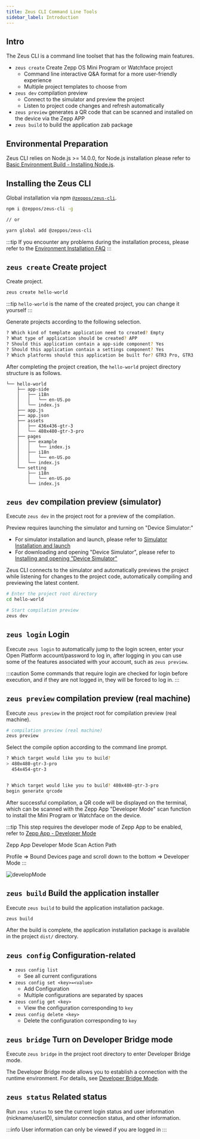 ```yaml
---
title: Zeus CLI Command Line Tools
sidebar_label: Introduction
---
```


## Intro

The Zeus CLI is a command line toolset that has the following main features.

- `zeus create` Create Zepp OS Mini Program or Watchface project
  - Command line interactive Q&A format for a more user-friendly experience
  - Multiple project templates to choose from
- `zeus dev` compilation preview
  - Connect to the simulator and preview the project
  - Listen to project code changes and refresh automatically
- `zeus preview` generates a QR code that can be scanned and installed on the device via the Zepp APP
- `zeus build` to build the application zab package

## Environmental Preparation

Zeus CLI relies on Node.js >= 14.0.0, for Node.js installation please refer to [Basic Environment Build - Installing Node.js](../../best-practice/Basic-environment-construction.mdx#installing-nodejs).

## Installing the Zeus CLI

Global installation via npm [`@zeppos/zeus-cli`](https://www.npmjs.com/package/@zeppos/zeus-cli).

```sh
npm i @zeppos/zeus-cli -g

// or

yarn global add @zeppos/zeus-cli
```

:::tip
If you encounter any problems during the installation process, please refer to the [Environment Installation FAQ](../../faq/env-setup.md)
:::

## `zeus create` Create project

Create project.

```sh
zeus create hello-world
```

:::tip
`hello-world` is the name of the created project, you can change it yourself
:::

Generate projects according to the following selection.

```sh
? Which kind of template application need to created? Empty
? What type of application should be created? APP
? Should this application contain a app-side component? Yes
? Should this application contain a settings component? Yes
? Which platforms should this application be built for? GTR3 Pro, GTR3
```

After completing the project creation, the `hello-world` project directory structure is as follows.

```tree
└── hello-world
    ├── app-side
    │   ├── i18n
    │   │   └── en-US.po
    │   └── index.js
    ├── app.js
    ├── app.json
    ├── assets
    │   ├── 436x436-gtr-3
    │   └── 480x480-gtr-3-pro
    ├── pages
    │   ├── example
    │   │   └── index.js
    │   ├── i18n
    │   │   └── en-US.po
    │   └── index.js
    └── setting
        ├── i18n
        │   └── en-US.po
        └── index.js
```

## `zeus dev` compilation preview (simulator)

Execute `zeus dev` in the project root for a preview of the compilation.

Preview requires launching the simulator and turning on "Device Simulator:"

- For simulator installation and launch, please refer to [Simulator Installation and launch](../simulator/setup.md)
- For downloading and opening "Device Simulator", please refer to [Installing and opening "Device Simulator"](../simulator/index.md#install-and-open-device-simulator)

Zeus CLI connects to the simulator and automatically previews the project while listening for changes to the project code, automatically compiling and previewing the latest content.

```sh
# Enter the project root directory
cd hello-world

# Start compilation preview
zeus dev
```

## `zeus login` Login

Execute `zeus login` to automatically jump to the login screen, enter your Open Platform account/password to log in, after logging in you can use some of the features associated with your account, such as `zeus preview`.

:::caution
Some commands that require login are checked for login before execution, and if they are not logged in, they will be forced to log in.
:::

## `zeus preview` compilation preview (real machine)

Execute `zeus preview` in the project root for compilation preview (real machine).

```sh
# compilation preview (real machine)
zeus preview
```

Select the compile option according to the command line prompt.

```sh
? Which target would like you to build?
> 480x480-gtr-3-pro
  454x454-gtr-3


? Which target would like you to build? 480x480-gtr-3-pro
begin generate qrcode
```

After successful compilation, a QR code will be displayed on the terminal, which can be scanned with the Zepp App "Developer Mode" scan function to install the Mini Program or Watchface on the device.

:::tip
This step requires the developer mode of Zepp App to be enabled, refer to [Zepp App - Developer Mode](../zepp-app.mdx)

Zepp App Developer Mode Scan Action Path

Profile => Bound Devices page and scroll down to the bottom => Developer Mode
:::

![developMode](/img/docs/guides/tools/studio/devmode.png)

## `zeus build` Build the application installer

Execute `zeus build` to build the application installation package.

```sh
zeus build
```

After the build is complete, the application installation package is available in the project `dist/` directory.

## `zeus config` Configuration-related

- `zeus config list`
  - See all current configurations
- `zeus config set <key>=<value>`
  - Add Configuration
  - Multiple configurations are separated by spaces
- `zeus config get <key>`
  - View the configuration corresponding to `key`
- `zeus config delete <key>`
  - Delete the configuration corresponding to `key`

## `zeus bridge` Turn on Developer Bridge mode

Execute `zeus bridge` in the project root directory to enter Developer Bridge mode.

The Developer Bridge mode allows you to establish a connection with the runtime environment. For details, see [Developer Bridge Mode](guides/faq/developer-bridge-mode.md).

## `zeus status` Related status

Run `zeus status` to see the current login status and user information (nickname/userID), simulator connection status, and other information.

:::info
User information can only be viewed if you are logged in
:::
